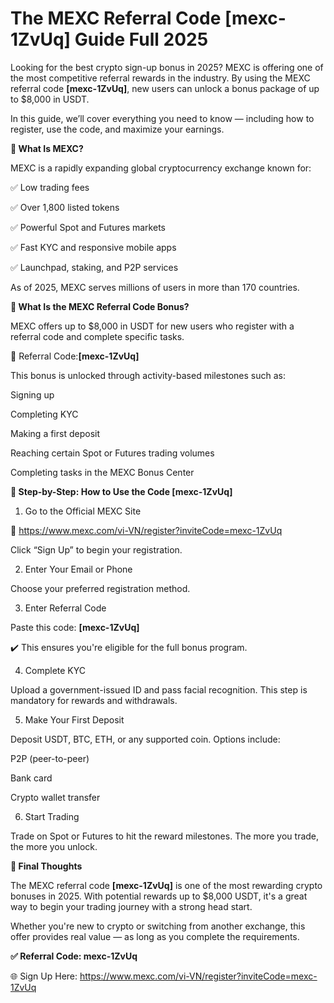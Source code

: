 # The MEXC Referral Code [mexc-1ZvUq] Guide Full 2025

Looking for the best crypto sign-up bonus in 2025? MEXC is offering one of the most competitive referral rewards in the industry. By using the MEXC referral code **[mexc-1ZvUq]**, new users can unlock a bonus package of up to $8,000 in USDT.

In this guide, we’ll cover everything you need to know — including how to register, use the code, and maximize your earnings.

**🚀 What Is MEXC?**

MEXC is a rapidly expanding global cryptocurrency exchange known for:

✅ Low trading fees

✅ Over 1,800 listed tokens

✅ Powerful Spot and Futures markets

✅ Fast KYC and responsive mobile apps

✅ Launchpad, staking, and P2P services

As of 2025, MEXC serves millions of users in more than 170 countries.

**🎁 What Is the MEXC Referral Code Bonus?**

MEXC offers up to $8,000 in USDT for new users who register with a referral code and complete specific tasks.

🔑 Referral Code:**[mexc-1ZvUq]**

This bonus is unlocked through activity-based milestones such as:

Signing up

Completing KYC

Making a first deposit

Reaching certain Spot or Futures trading volumes

Completing tasks in the MEXC Bonus Center

**📝 Step-by-Step: How to Use the Code [mexc-1ZvUq]**

1. Go to the Official MEXC Site

🔗 https://www.mexc.com/vi-VN/register?inviteCode=mexc-1ZvUq

Click “Sign Up” to begin your registration.

2. Enter Your Email or Phone

Choose your preferred registration method.

3. Enter Referral Code

Paste this code: **[mexc-1ZvUq]**

✔️ This ensures you're eligible for the full bonus program.

4. Complete KYC

Upload a government-issued ID and pass facial recognition. This step is mandatory for rewards and withdrawals.

5. Make Your First Deposit

Deposit USDT, BTC, ETH, or any supported coin. Options include:

P2P (peer-to-peer)

Bank card

Crypto wallet transfer

6. Start Trading
   
Trade on Spot or Futures to hit the reward milestones. The more you trade, the more you unlock.

**📣 Final Thoughts**

The MEXC referral code **[mexc-1ZvUq]** is one of the most rewarding crypto bonuses in 2025. With potential rewards up to $8,000 USDT, it's a great way to begin your trading journey with a strong head start.

Whether you're new to crypto or switching from another exchange, this offer provides real value — as long as you complete the requirements.

**✅ Referral Code: mexc-1ZvUq**

🌐 Sign Up Here: https://www.mexc.com/vi-VN/register?inviteCode=mexc-1ZvUq 
